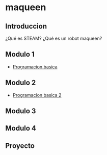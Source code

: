 # maqueen

## Introduccion

¿Qué es STEAM? ¿Qué es un robot maqueen? 

## Modulo 1

- [Programacion basica](modulo1/modulo1.md)

## Modulo 2

- [Programacion basica 2](modulo2/modulo2.md)

## Modulo 3

## Modulo 4

## Proyecto
